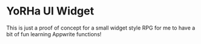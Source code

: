 # YoRHa UI Widget

This is just a proof of concept for a small widget style RPG for me to have a bit of fun learning Appwrite functions!